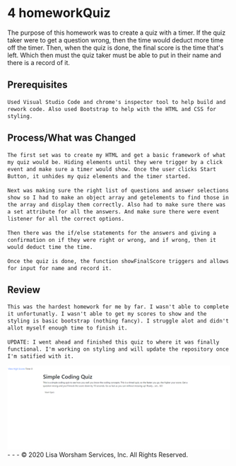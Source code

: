 # 4 homeworkQuiz

The purpose of this homework was to create a quiz with a timer. If the quiz taker were to get a question wrong, then the time would deduct more time off the timer. Then, when the quiz is done, the final score is the time that's left. Which then must the quiz taker must be able to put in their name and there is a record of it. 

## Prerequisites

```
Used Visual Studio Code and chrome's inspector tool to help build and rework code. Also used Bootstrap to help with the HTML and CSS for styling.
```

## Process/What was Changed

```
The first set was to create my HTML and get a basic framework of what my quiz would be. Hiding elements until they were trigger by a click event and make sure a timer would show. Once the user clicks Start Button, it unhides my quiz elements and the timer started. 

Next was making sure the right list of questions and answer selections show so I had to make an object array and getelements to find those in the array and display them correctly. Also had to make sure there was a set attribute for all the answers. And make sure there were event listener for all the correct options. 

Then there was the if/else statements for the answers and giving a confirmation on if they were right or wrong, and if wrong, then it would deduct time the time. 

Once the quiz is done, the function showFinalScore triggers and allows for input for name and record it. 

```

## Review

```
This was the hardest homework for me by far. I wasn't able to complete it unfortunatly. I wasn't able to get my scores to show and the styling is basic bootstrap (nothing fancy). I struggle alot and didn't allot myself enough time to finish it.  

UPDATE: I went ahead and finished this quiz to where it was finally functional. I'm working on styling and will update the repository once I'm satified with it. 

```
<img src="Capture.PNG">
- - -
© 2020 Lisa Worsham Services, Inc. All Rights Reserved.